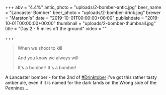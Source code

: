 +++
abv = "4.4%"
antic_photo = "uploads/2-bomber-antic.jpg"
beer_name = "Lancaster Bomber"
beer_photo = "uploads/2-bomber-drink.jpg"
brewer = "Marston's"
date = "2019-10-01T00:00:00+00:00"
publishdate = "2019-10-01T00:00:00+00:00"
thumbnail = "uploads/2-bomber-thumbnail.jpg"
title = "Day 2 - 5 miles off the ground"
video = ""

+++
> When we shoot to kill
>
> And you know we always will
>
> It's a bomber! It's a bomber!

A Lancaster bomber - for the 2nd of [#Drinktober](https://www.facebook.com/hashtag/drinktober?source=feed_text&epa=HASHTAG) I've got this rather tasty amber ale, even if it is named for the dark lands on the Wrong side of the Pennines...
